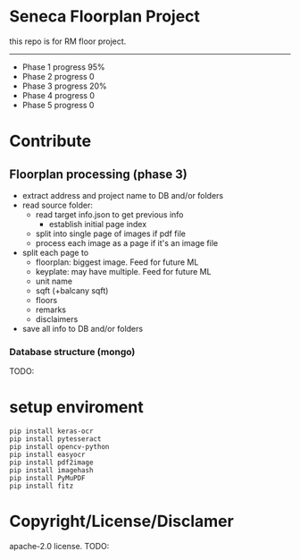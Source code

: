 # Seneca Floorplan Project
this repo is for RM floor project.

---
- Phase 1 progress 95%
- Phase 2 progress 0
- Phase 3 progress 20%
- Phase 4 progress 0
- Phase 5 progress 0

# Contribute


## Floorplan processing (phase 3)

- extract address and project name to DB and/or folders
- read source folder:
  - read target info.json to get previous info
    - establish initial page index
  - split into single page of images if pdf file
  - process each image as a page if it's an image file
- split each page to
  - floorplan: biggest image. Feed for future ML
  - keyplate: may have multiple. Feed for future ML
  - unit name
  - sqft (+balcany sqft)
  - floors
  - remarks
  - disclaimers
- save all info to DB and/or folders


### Database structure (mongo)
TODO:

# setup enviroment
```
pip install keras-ocr
pip install pytesseract
pip install opencv-python
pip install easyocr
pip install pdf2image
pip install imagehash
pip install PyMuPDF
pip install fitz
```

# Copyright/License/Disclamer
apache-2.0 license.
TODO:

